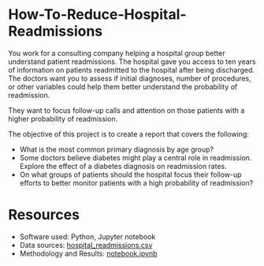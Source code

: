 # How-To-Reduce-Hospital-Readmissions
You work for a consulting company helping a hospital group better understand patient readmissions. The hospital gave you access to ten years of information on patients readmitted to the hospital after being discharged. The doctors want you to assess if initial diagnoses, number of procedures, or other variables could help them better understand the probability of readmission.

They want to focus follow-up calls and attention on those patients with a higher probability of readmission.

The objective of this project is to create a report that covers the following:

- What is the most common primary diagnosis by age group?
- Some doctors believe diabetes might play a central role in readmission. Explore the effect of a diabetes diagnosis on readmission rates.
- On what groups of patients should the hospital focus their follow-up efforts to better monitor patients with a high probability of readmission?


# Resources
- Software used: Python, Jupyter notebook
- Data sources: [hospital_readmissions.csv](https://github.com/Wiclif/How-To-Reduce-Hospital-Readmissions/blob/main/hospital_readmissions.csv)
- Methodology and Results: [notebook.ipynb](https://github.com/Wiclif/How-To-Reduce-Hospital-Readmissions/blob/main/notebook.ipynb)

